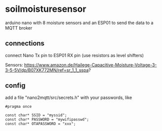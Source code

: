 # soilmoisturesensor
arduino nano with 8 moisture sensors and an ESP01 to send the data to a MQTT broker

## connections

connect Nano Tx pin to ESP01 RX pin (use resistors as level shifters)

Sensors: https://www.amazon.de/Hailege-Capacitive-Moisture-Voltage-3-3-5-5V/dp/B07XK772MN/ref=sr_1_1_sspa?

## config
add a file "nano2mqtt/src/secrets.h" with your passwords, like

```
#pragma once

const char* SSID = "myssid";
const char* PASSWORD = "mywifipasswd";
const char* OTAPASSWORD = "xxx";
```



